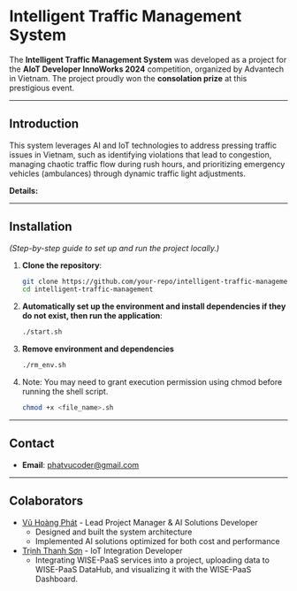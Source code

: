 # Intelligent Traffic Management System

The **Intelligent Traffic Management System** was developed as a project for the **AIoT Developer InnoWorks 2024** competition, organized by Advantech in Vietnam. The project proudly won the **consolation prize** at this prestigious event.

---

## Introduction
This system leverages AI and IoT technologies to address pressing traffic issues in Vietnam, such as identifying violations that lead to congestion, managing chaotic traffic flow during rush hours, and prioritizing emergency vehicles (ambulances) through dynamic traffic light adjustments.

**Details:**

---

## Installation
*(Step-by-step guide to set up and run the project locally.)*

1. **Clone the repository**:
    ```bash
    git clone https://github.com/your-repo/intelligent-traffic-management.git
    cd intelligent-traffic-management
    ```
2. **Automatically set up the environment and install dependencies if they do not exist, then run the application**:
    ```bash
    ./start.sh
    ```
3. **Remove environment and dependencies**
    ```bash
    ./rm_env.sh
    ```
4. Note: You may need to grant execution permission using chmod before running the shell script.
    ```bash
    chmod +x <file_name>.sh
    ```

---

## Contact

- **Email**: phatvucoder@gmail.com

---

## Colaborators
* [Vũ Hoàng Phát](https://github.com/paultonsdee) - Lead Project Manager & AI Solutions Developer
  * Designed and built the system architecture
  * Implemented AI solutions optimized for both cost and performance
* [Trịnh Thanh Sơn](https://github.com/trinhthanhson) - IoT Integration Developer
  * Integrating WISE-PaaS services into a project, uploading data to WISE-PaaS DataHub, and visualizing it with the WISE-PaaS Dashboard.
